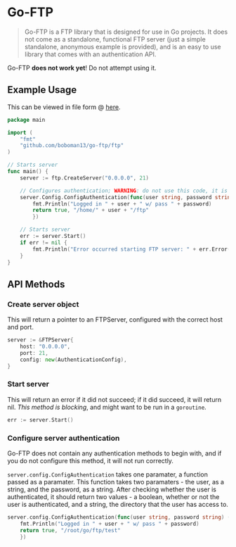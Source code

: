 # Go-FTP

> Go-FTP is a FTP library that is designed for use in Go projects. It does not come as a standalone, functional FTP server (just a simple standalone, anonymous example is provided), and is an easy to use library that comes with an authentication API.

Go-FTP **does not work yet**! Do not attempt using it.

## Example Usage
This can be viewed in file form @ [here](https://github.com/boboman13/go-ftp/blob/master/example/main.go).
```go
package main

import (
	"fmt"
	"github.com/boboman13/go-ftp/ftp"
)

// Starts server
func main() {
	server := ftp.CreateServer("0.0.0.0", 21)

	// Configures authentication; WARNING: do not use this code, it is insecure
	server.Config.ConfigAuthentication(func(user string, password string) (authenticated bool, dir string) {
		fmt.Println("Logged in " + user + " w/ pass " + password)
		return true, "/home/" + user + "/ftp"
		})

	// Starts server
	err := server.Start()
	if err != nil {
		fmt.Println("Error occurred starting FTP server: " + err.Error())
	}
}
```

## API Methods
### Create server object
This will return a pointer to an FTPServer, configured with the correct host and port.
```go
server := &FTPServer{
	host: "0.0.0.0",
	port: 21,
	config: new(AuthenticationConfig),
}
```
### Start server
This will return an error if it did not succeed; if it did succeed, it will return nil. *This method is blocking*, and might want to be run in a `goroutine`.
```go
err := server.Start()
```
### Configure server authentication
Go-FTP does not contain any authentication methods to begin with, and if you do not configure this method, it will not run correctly.

`server.config.ConfigAuthentication` takes one paramater, a function passed as a paramater. This function takes two paramaters - the user, as a string, and the password, as a string. After checking whether the user is authenticated, it should return two values - a boolean, whether or not the user is authenticated, and a string, the directory that the user has access to.
```go
server.config.ConfigAuthentication(func(user string, password string) (authenticated bool, dir string) {
	fmt.Println("Logged in " + user + " w/ pass " + password)
	return true, "/root/go/ftp/test"
	})
```